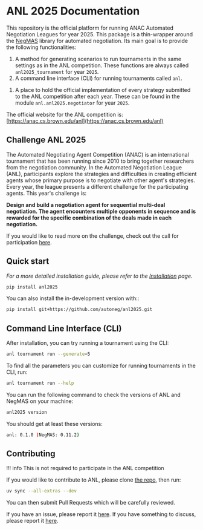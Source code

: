 # ANL 2025 Documentation

This repository is the official platform for running ANAC Automated Negotiation Leagues for year 2025. 
This package is a thin-wrapper around the [NegMAS](https://negmas.readthedocs.io) library for automated negotiation. Its main goal is to provide the following functionalities:

1. A method for generating scenarios to run tournaments in the same settings as in the ANL competition. These functions are always called `anl2025_tournament` for year `2025`.
1. A command line interface (CLI) for running tournaments called `anl`.
<!-- 1. A visualizer for inspecting tournament results and negotiations in details called `anlv`. -->
1. A place to hold the official implementation of every strategy submitted to the ANL competition after each year. These can be found in the module `anl.anl2025.negotiator` for year `2025`.

The official website for the ANL competition is: [https://anac.cs.brown.edu/anl](https://anac.cs.brown.edu/anl)

## Challenge ANL 2025
The Automated Negotiating Agent Competition (ANAC) is an international tournament that has been running since 2010 to bring together researchers from the negotiation community. In the Automated Negotiation League (ANL), participants explore the strategies and difficulties in creating efficient agents whose primary purpose is to negotiate with other agent's strategies. Every year, the league presents a different challenge for the participating agents. This year's challenge is:

**Design and build a negotiation agent for sequential multi-deal negotiation. The agent encounters multiple opponents in sequence and is rewarded for the specific combination of the deals made in each negotiation.**

If you would like to read more on the challenge, check out the call for participation [here](https://drive.google.com/drive/folders/1xc5qt7XlZQQv6q1NVnu2vP6Ou-YOQUms?usp=drive_link).

## Quick start
*For a more detailed installation guide, please refer to the [Installation](https://autoneg.github.io/anl2025/install) page.*

```bash
pip install anl2025
```

You can also install the in-development version with::

```bash
pip install git+https://github.com/autoneg/anl2025.git
```

## Command Line Interface (CLI)

After installation, you can try running a tournament using the CLI:

```bash
anl tournament run --generate=5
```

To find all the parameters you can customize for running tournaments in the CLI, run:

```bash
anl tournament run --help
```

You can run the following command to check the versions of ANL and NegMAS on your machine:

```bash
anl2025 version
```

You should get at least these versions:

```bash
anl: 0.1.0 (NegMAS: 0.11.2)
```


## Contributing

!!! info
This is not required to participate in the ANL competition

If you would like to contribute to ANL, please clone [the repo](https://github.com/autoneg/anl2025), then run:

```bash
uv sync --all-extras --dev
```

You can then submit Pull Requests which will be carefully reviewed.

If you have an issue, please report it [here](https://github.com/autoneg/anl2025/issues).
If you have something to discuss, please report it [here](https://github.com/autoneg/anl2025/discussions).
